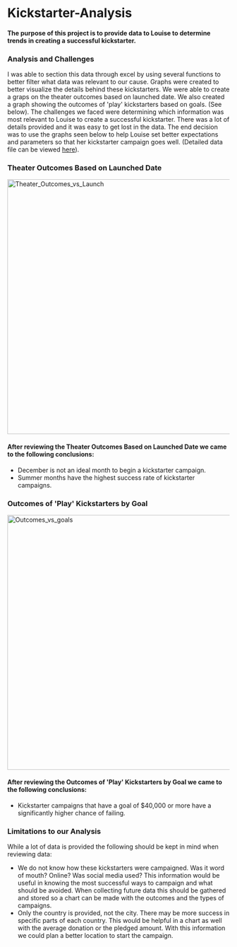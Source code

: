 # Kickstarter-Analysis
#### The purpose of this project is to provide data to Louise to determine trends in creating a successful kickstarter.


### Analysis and Challenges
  I was able to section this data through excel by using several functions to better filter what data was relevant to our cause. Graphs were created to better visualize the details behind these kickstarters. We were able to create a graps on the theater outcomes based on launched date. We also created a graph showing the outcomes of 'play' kickstarters based on goals. (See below). The challenges we faced were determining which information was most relevant to Louise to create a successful kickstarter. There was a lot of details provided and it was easy to get lost in the data. The end decision was to use the graphs seen below to help Louise set better expectations and parameters so that her kickstarter campaign goes well. (Detailed data file can be viewed [here](https://github.com/TorreyRawlings/kickstarter-analysis/blob/main/Kickstarter_Challenge12.zip)).
  
  ### Theater Outcomes Based on Launched Date
  <img width="576" alt="Theater_Outcomes_vs_Launch" src="https://user-images.githubusercontent.com/103911529/166293305-666b35a8-7db8-4a3d-9466-22d640478e16.png">
  
 #### After reviewing the Theater Outcomes Based on Launched Date we came to the following conclusions:
  - December is not an ideal month to begin a kickstarter campaign. 
  - Summer months have the highest success rate of kickstarter campaigns.

### Outcomes of 'Play' Kickstarters by Goal
<img width="576" alt="Outcomes_vs_goals" src="https://user-images.githubusercontent.com/103911529/166293729-7f266eeb-0a6c-43b7-9616-ab1ce3ff2ef2.png">

 #### After reviewing the Outcomes of 'Play' Kickstarters by Goal we came to the following conclusions: 
  - Kickstarter campaigns that have a goal of $40,000 or more have a significantly higher chance of failing.

### Limitations to our Analysis
While a lot of data is provided the following should be kept in mind when reviewing data:
- We do not know how these kickstarters were campaigned. Was it word of mouth? Online? Was social media used? This information would be useful in knowing the most successful ways to campaign and what should be avoided. When collecting future data this should be gathered and stored so a chart can be made with the outcomes and the types of campaigns.
- Only the country is provided, not the city. There may be more success in specific parts of each country. This would be helpful in a chart as well with the average donation or the pledged amount. With this information we could plan a better location to start the campaign.
